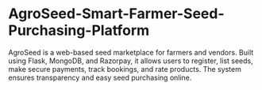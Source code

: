 # AgroSeed-Smart-Farmer-Seed-Purchasing-Platform
AgroSeed is a web-based seed marketplace for farmers and vendors. Built using Flask, MongoDB, and Razorpay, it allows users to register, list seeds, make secure payments, track bookings, and rate products. The system ensures transparency and easy seed purchasing online.
